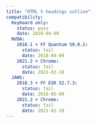 ```yaml
---
title: "HTML 5 headings outline"
compatibility:
  Keyboard only:
    status: pass
    date: 2018-04-09
  NVDA:
    2018.1 + FF Quantum 59.0.2:
      status: fail
      date: 2018-04-09
    2021.2 + Chrome:
      status: fail
      date: 2021-02-10
  JAWS:
    2018.3 + FF ESR 52.7.3:
      status: fail
      date: 2018-05-09
    2021.2 + Chrome:
      status: fail
      date: 2021-02-10
---
```

